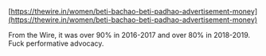  [https://thewire.in/women/beti-bachao-beti-padhao-advertisement-money](https://thewire.in/women/beti-bachao-beti-padhao-advertisement-money)

From the Wire, it was over 90% in 2016-2017 and over 80% in 2018-2019. Fuck performative advocacy. 